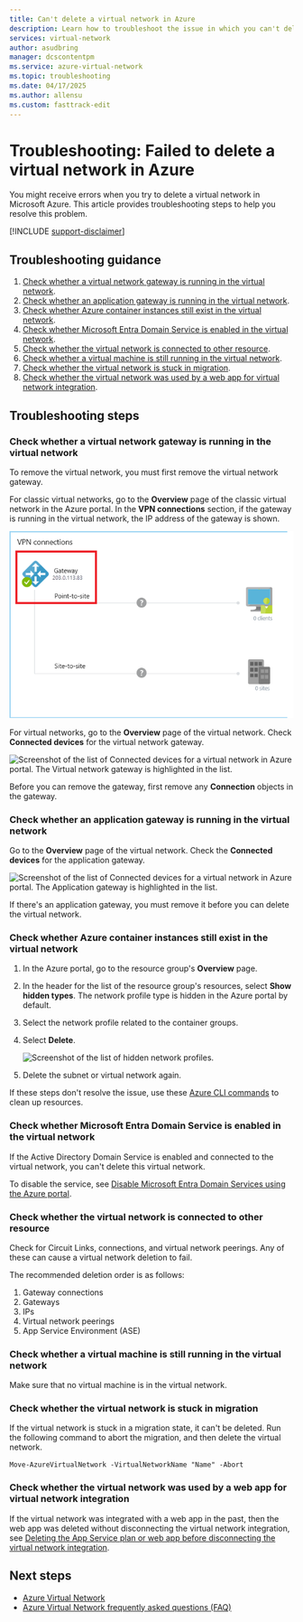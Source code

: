 ```yaml
---
title: Can't delete a virtual network in Azure
description: Learn how to troubleshoot the issue in which you can't delete a virtual network in Azure.
services: virtual-network
author: asudbring
manager: dcscontentpm
ms.service: azure-virtual-network
ms.topic: troubleshooting
ms.date: 04/17/2025
ms.author: allensu
ms.custom: fasttrack-edit
---
```


# Troubleshooting: Failed to delete a virtual network in Azure

You might receive errors when you try to delete a virtual network in Microsoft Azure. This article provides troubleshooting steps to help you resolve this problem.

[!INCLUDE [support-disclaimer](~/reusable-content/ce-skilling/azure/includes/support-disclaimer.md)]

## Troubleshooting guidance 

1. [Check whether a virtual network gateway is running in the virtual network](#check-whether-a-virtual-network-gateway-is-running-in-the-virtual-network).
2. [Check whether an application gateway is running in the virtual network](#check-whether-an-application-gateway-is-running-in-the-virtual-network).
3. [Check whether Azure container instances still exist in the virtual network](#check-whether-azure-container-instances-still-exist-in-the-virtual-network).
4. [Check whether Microsoft Entra Domain Service is enabled in the virtual network](#check-whether-azure-active-directory-domain-service-is-enabled-in-the-virtual-network).
5. [Check whether the virtual network is connected to other resource](#check-whether-the-virtual-network-is-connected-to-other-resource).
6. [Check whether a virtual machine is still running in the virtual network](#check-whether-a-virtual-machine-is-still-running-in-the-virtual-network).
7. [Check whether the virtual network is stuck in migration](#check-whether-the-virtual-network-is-stuck-in-migration).
8. [Check whether the virtual network was used by a web app for virtual network integration](#check-whether-the-virtual-network-was-used-by-a-web-app-for-vnet-integration).

## Troubleshooting steps

### Check whether a virtual network gateway is running in the virtual network

To remove the virtual network, you must first remove the virtual network gateway.

For classic virtual networks, go to the **Overview** page of the classic virtual network in the Azure portal. In the **VPN connections** section, if the gateway is running in the virtual network, the IP address of the gateway is shown. 

![Check whether gateway is running](media/virtual-network-troubleshoot-cannot-delete-vnet/classic-gateway.png)

For virtual networks, go to the **Overview** page of the virtual network. Check **Connected devices** for the virtual network gateway.

![Screenshot of the list of Connected devices for a virtual network in Azure portal. The Virtual network gateway is highlighted in the list.](media/virtual-network-troubleshoot-cannot-delete-vnet/vnet-gateway.png)

Before you can remove the gateway, first remove any **Connection** objects in the gateway. 

### Check whether an application gateway is running in the virtual network

Go to the **Overview** page of the virtual network. Check the **Connected devices** for the application gateway.

![Screenshot of the list of Connected devices for a virtual network in Azure portal. The Application gateway is highlighted in the list.](media/virtual-network-troubleshoot-cannot-delete-vnet/app-gateway.png)

If there's an application gateway, you must remove it before you can delete the virtual network.

### Check whether Azure container instances still exist in the virtual network

1. In the Azure portal, go to the resource group's **Overview** page.
1. In the header for the list of the resource group's resources, select **Show hidden types**. The network profile type is hidden in the Azure portal by default.
1. Select the network profile related to the container groups.
1. Select **Delete**.

   ![Screenshot of the list of hidden network profiles.](media/virtual-network-troubleshoot-cannot-delete-vnet/container-instances.png)

1. Delete the subnet or virtual network again.

If these steps don't resolve the issue, use these [Azure CLI commands](/azure/container-instances/container-instances-vnet#clean-up-resources) to clean up resources. 

<a name='check-whether-azure-active-directory-domain-service-is-enabled-in-the-virtual-network'></a>

### Check whether Microsoft Entra Domain Service is enabled in the virtual network

If the Active Directory Domain Service is enabled and connected to the virtual network, you can't delete this virtual network. 

To disable the service, see [Disable Microsoft Entra Domain Services using the Azure portal](../active-directory-domain-services/delete-aadds.md).

### Check whether the virtual network is connected to other resource

Check for Circuit Links, connections, and virtual network peerings. Any of these can cause a virtual network deletion to fail. 

The recommended deletion order is as follows:

1. Gateway connections
2. Gateways
3. IPs
4. Virtual network peerings
5. App Service Environment (ASE)

### Check whether a virtual machine is still running in the virtual network

Make sure that no virtual machine is in the virtual network.

### Check whether the virtual network is stuck in migration

If the virtual network is stuck in a migration state, it can't be deleted. Run the following command to abort the migration, and then delete the virtual network.

```azurepowershell
Move-AzureVirtualNetwork -VirtualNetworkName "Name" -Abort
```

### Check whether the virtual network was used by a web app for virtual network integration

If the virtual network was integrated with a web app in the past, then the web app was deleted without disconnecting the virtual network integration, see [Deleting the App Service plan or web app before disconnecting the virtual network integration](../azure-functions/functions-networking-options.md#troubleshooting).

## Next steps

- [Azure Virtual Network](virtual-networks-overview.md)
- [Azure Virtual Network frequently asked questions (FAQ)](virtual-networks-faq.md)

